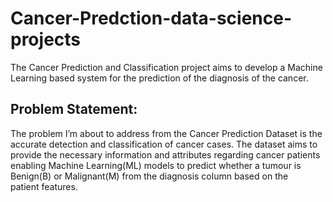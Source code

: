 # Cancer-Predction-data-science-projects
The Cancer Prediction and Classification project aims to develop a Machine Learning based system for the prediction of the diagnosis of the cancer.
## Problem Statement:
The problem I’m about to address from the Cancer Prediction Dataset is the accurate detection and classification of cancer cases. The  dataset aims to provide the necessary information and attributes regarding cancer patients enabling Machine Learning(ML) models to predict whether a tumour is Benign(B) or Malignant(M) from the diagnosis column based on the patient features.
